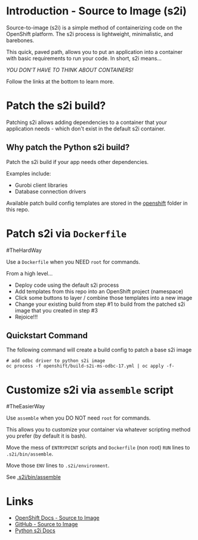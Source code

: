# Introduction - Source to Image (s2i)

Source-to-image (s2i) is a simple method of containerizing code on the OpenShift platform. The s2i process is lightweight, minimalistic, and barebones. 

This quick, paved path, allows you to put an application into a container with basic requirements to run your code. In short, s2i means...

*YOU DON'T HAVE TO THINK ABOUT CONTAINERS!*

 Follow the links at the bottom to learn more.

# Patch the s2i build?

Patching s2i allows adding dependencies to a container that your application needs - which don't exist in the default s2i container.

## Why patch the Python s2i build?

Patch the s2i build if your app needs other dependencies. 

Examples include:
  - Gurobi client libraries
  - Database connection drivers

Available patch build config templates are stored in the [openshift](openshift) folder in this repo.

# Patch s2i via `Dockerfile`

#TheHardWay

Use a `Dockerfile` when you NEED `root` for commands.

From a high level...
- Deploy code using the default s2i process
- Add templates from this repo into an OpenShift project (namespace)
- Click some buttons to layer / combine those templates into a new image
- Change your existing build from step #1 to build from the patched s2i image that you created in step #3
- Rejoice!!!

## Quickstart Command
The following command will create a build config to patch a base s2i image

```
# add odbc driver to python s2i image
oc process -f openshift/build-s2i-ms-odbc-17.yml | oc apply -f-
```

# Customize s2i via `assemble` script

#TheEasierWay

Use `assemble` when you DO NOT need `root` for commands.

This allows you to customize your container via whatever scripting method you prefer (by default it is bash).

Move the mess of `ENTRYPOINT` scripts and `Dockerfile` (non root) `RUN` lines to `.s2i/bin/assemble`.

Move those `ENV` lines to `.s2i/environment`.

See [.s2i/bin/assemble](.s2i/bin/assemble)

# Links
- [OpenShift Docs - Source to Image](https://docs.openshift.com/container-platform/4.10/openshift_images/using_images/using-s21-images.html)
- [GitHub - Source to Image](https://github.com/openshift/source-to-image)
- [Python s2i Docs](https://docs.openshift.com/container-platform/3.11/using_images/s2i_images/python.html#using-images-python-configuration)